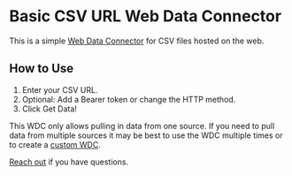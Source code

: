 # Basic CSV URL Web Data Connector

This is a simple [Web Data Connector](https://tableau.github.io/webdataconnector/docs/) for CSV files hosted on the web.

## How to Use
1. Enter your CSV URL.
1. Optional: Add a Bearer token or change the HTTP method.
1. Click Get Data!

This WDC only allows pulling in data from one source. If you need to pull data from multiple sources it may be best to use the WDC multiple times or to create a [custom WDC](https://tableau.github.io/webdataconnector/docs/).

[Reach out](https://twitter.com/KroseKeshia) if you have questions.
